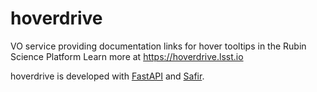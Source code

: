 # hoverdrive

VO service providing documentation links for hover tooltips in the Rubin Science Platform
Learn more at https://hoverdrive.lsst.io

hoverdrive is developed with [FastAPI](https://fastapi.tiangolo.com) and [Safir](https://safir.lsst.io).
